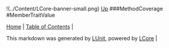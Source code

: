 !(../Content/LCore-banner-small.png)
[Up](MethodCoverage.md)
###MethodCoverage
#MemberTraitValue

[Home](../../README.md) | [Table of Contents](../../TableOfContents.md) | 


This markdown was generated by [LUnit](https://github.com/CodeSingularity/LUnit), powered by [LCore](https://github.com/CodeSingularity/LCore) | 

